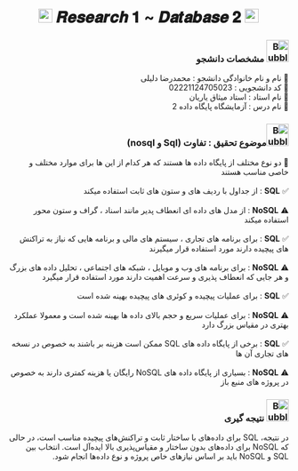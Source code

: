 <h1 align="center">
      <img src="https://emoji.discord.st/emojis/768b108d-274f-4f44-a634-8477b16efce7.gif" width="25">
    𝑹𝒆𝒔𝒆𝒂𝒓𝒄𝒉 𝟏 ~ 𝑫𝒂𝒕𝒂𝒃𝒂𝒔𝒆 𝟐
      <img src="https://emoji.discord.st/emojis/768b108d-274f-4f44-a634-8477b16efce7.gif" width="25">
</h1>


<div dir="rtl">
<h3 dir="rtl"><img src="https://raw.githubusercontent.com/Tarikul-Islam-Anik/Animated-Fluent-Emojis/master/Emojis/Symbols/Bubbles.png" alt="Bubbles" width="40" height="40" /> مشخصات دانشجو</h3>
    
💢 نام و نام خانوادگی دانشجو : محمدرضا دلیلی
<br>
💢 کد دانشجویی : 02221124705023
<br>
💢 نام استاد : استاد میثاق یاریان
<br>
💢 نام درس : آزمایشگاه پایگاه داده 2

</div>



<h3 dir="rtl"><img src="https://raw.githubusercontent.com/Tarikul-Islam-Anik/Animated-Fluent-Emojis/master/Emojis/Symbols/Bubbles.png" alt="Bubbles" width="40" height="40" />موضوع تحقیق : تفاوت (Sql و nosql)</h3>

<div dir="rtl">

🛑 دو نوع مختلف از پایگاه داده ها هستند که هر کدام از این ها برای موارد مختلف و خاصی مناسب هستند
<br>
<br>
✅ **SQL** : از جداول با ردیف های و ستون های ثابت استفاده میکند 
<br>
<br>
⚠ **NoSQL** : از مدل های داده ای انعطاف پدیر مانند اسناد ، گراف و ستون محور استفاده میکند
<br>
<br>
✅ **SQL** : برای برنامه های تجاری ، سیستم های مالی و برنامه هایی که نیاز به تراکنش های پیچیده دارند مورد استفاده قرار میگیرند
<br>
<br>
⚠ **NoSQL** : برای برنامه های وب و موبایل ، شبکه های اجتماعی ، تحلیل داده های بزرگ  و هر جایی که انعطاف پذیری و سرعت اهمیت دارند مورد استفاده قرار میگیرد
<br>
<br>
✅ **SQL** : برای عملیات پیچیده و کوئری های پیچیده بهینه شده است 
<br>
<br>
⚠ **NoSQL** : برای عملیات سریع و حجم بالای داده ها بهینه شده است و معمولا عملکرد بهتری در مقیاس بزرگ دارد
<br>
<br>
✅ **SQL** : برخی از پایگاه داده های SQL ممکن است هزینه بر باشند به خصوص در نسخه های تجاری آن ها
<br>
<br>
⚠ **NoSQL** : بسیاری از پایگاه داده های NoSQL رایگان یا هزینه کمتری دارند به خصوص در پروژه های منبع باز 
    
</div>

<div dir="rtl">
<h3 dir="rtl"><img src="https://raw.githubusercontent.com/Tarikul-Islam-Anik/Animated-Fluent-Emojis/master/Emojis/Symbols/Bubbles.png" alt="Bubbles" width="40" height="40" /> نتیجه گیری</h3>

در نتیجه، SQL برای داده‌های با ساختار ثابت و تراکنش‌های پیچیده مناسب است، در حالی که NoSQL برای داده‌های بدون ساختار و مقیاس‌پذیری بالا ایده‌آل است. انتخاب بین SQL و NoSQL باید بر اساس نیازهای خاص پروژه و نوع داده‌ها انجام شود.
      
</div>
